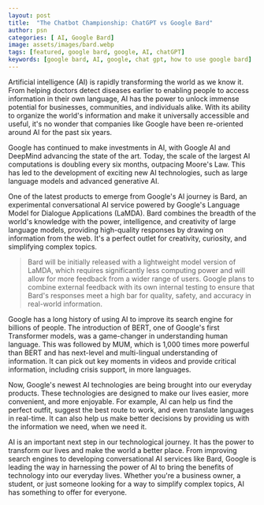 ```yaml
---
layout: post
title:  "The Chatbot Championship: ChatGPT vs Google Bard"
author: psn
categories: [ AI, Google Bard]
image: assets/images/bard.webp
tags: [featured, google bard, google, AI, chatGPT]
keywords: [google bard, AI, google, chat gpt, how to use google bard]
---
```

Artificial intelligence (AI) is rapidly transforming the world as we know it. From helping doctors detect diseases earlier to enabling people to access information in their own language, AI has the power to unlock immense potential for businesses, communities, and individuals alike. With its ability to organize the world's information and make it universally accessible and useful, it's no wonder that companies like Google have been re-oriented around AI for the past six years.

Google has continued to make investments in AI, with Google AI and DeepMind advancing the state of the art. Today, the scale of the largest AI computations is doubling every six months, outpacing Moore's Law. This has led to the development of exciting new AI technologies, such as large language models and advanced generative AI.

One of the latest products to emerge from Google's AI journey is Bard, an experimental conversational AI service powered by Google's Language Model for Dialogue Applications (LaMDA). Bard combines the breadth of the world's knowledge with the power, intelligence, and creativity of large language models, providing high-quality responses by drawing on information from the web. It's a perfect outlet for creativity, curiosity, and simplifying complex topics.

>Bard will be initially released with a lightweight model version of LaMDA, which requires significantly less computing power and will allow for more feedback from a wider range of users. Google plans to combine external feedback with its own internal testing to ensure that Bard's responses meet a high bar for quality, safety, and accuracy in real-world information.

Google has a long history of using AI to improve its search engine for billions of people. The introduction of BERT, one of Google's first Transformer models, was a game-changer in understanding human language. This was followed by MUM, which is 1,000 times more powerful than BERT and has next-level and multi-lingual understanding of information. It can pick out key moments in videos and provide critical information, including crisis support, in more languages.

Now, Google's newest AI technologies are being brought into our everyday products. These technologies are designed to make our lives easier, more convenient, and more enjoyable. For example, AI can help us find the perfect outfit, suggest the best route to work, and even translate languages in real-time. It can also help us make better decisions by providing us with the information we need, when we need it.

AI is an important next step in our technological journey. It has the power to transform our lives and make the world a better place. From improving search engines to developing conversational AI services like Bard, Google is leading the way in harnessing the power of AI to bring the benefits of technology into our everyday lives. Whether you're a business owner, a student, or just someone looking for a way to simplify complex topics, AI has something to offer for everyone.